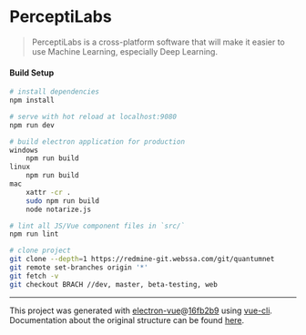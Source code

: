 # PerceptiLabs

> PerceptiLabs is a cross-platform software that will make it easier to use Machine Learning, especially Deep Learning.

#### Build Setup

``` bash
# install dependencies
npm install

# serve with hot reload at localhost:9080
npm run dev

# build electron application for production
windows
    npm run build
linux
    npm run build
mac
    xattr -cr .
    sudo npm run build
    node notarize.js

# lint all JS/Vue component files in `src/`
npm run lint

# clone project
git clone --depth=1 https://redmine-git.webssa.com/git/quantumnet
git remote set-branches origin '*'
git fetch -v
git checkout BRACH //dev, master, beta-testing, web

```

---

This project was generated with [electron-vue](https://github.com/SimulatedGREG/electron-vue)@[16fb2b9](https://github.com/SimulatedGREG/electron-vue/tree/16fb2b963f17318cd9ff17d2adfd1945bd7107a0) using [vue-cli](https://github.com/vuejs/vue-cli). Documentation about the original structure can be found [here](https://simulatedgreg.gitbooks.io/electron-vue/content/index.html).
